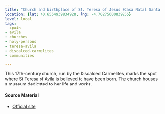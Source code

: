 ```yaml
---
title: "Church and birthplace of St. Teresa of Jesus (Casa Natal Santa Teresa de Jesus)"
location: {lat: 40.6554939834928, lng: -4.70275600839255}
level: local
tags:
- spain
- avila
- churches
- holy-persons
- teresa-avila
- discalced-carmelites
- communities

---
```



This 17th-century church, run by the Discalced Carmelites, marks the spot where St Teresa of Avila is believed to have been born. The church houses a museum dedicated to her life and works.

#### Source Material

* [Official site](https://www.teresadejesus.com/)





